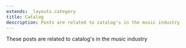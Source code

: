 ```yaml
---
extends: _layouts.category
title: Catalog
description: Posts are related to catalog's in the music industry
---
```


These posts are related to catalog's in the music industry